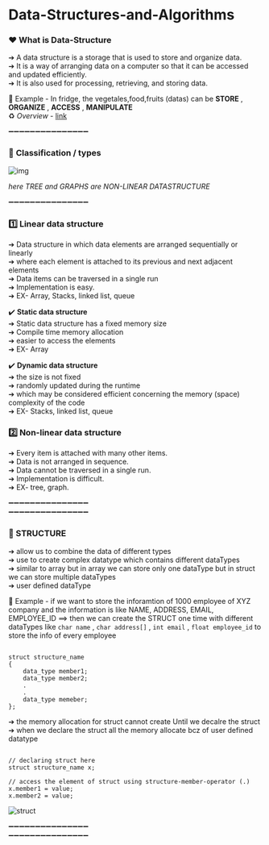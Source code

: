 # Data-Structures-and-Algorithms

### ♥ **What is Data-Structure**

➔ A data structure is a storage that is used to store and organize data. <br/>
➔ It is a way of arranging data on a computer so that it can be accessed and updated efficiently. <br/>
➔ It is also used for processing, retrieving, and storing data. <br/>

📃 Example - In fridge, the vegetales,food,fruits (datas) can be __STORE__ , __ORGANIZE__ , __ACCESS__ , __MANIPULATE__ <br/>
♻️ _Overview_ - [link](urlhere)

➖➖➖➖➖➖➖➖➖➖➖➖➖➖➖
### 💛 **Classification / types**

![img](https://static.javatpoint.com/ds/images/ds-introduction2.png)

*here TREE and GRAPHS are NON-LINEAR DATASTRUCTURE*

➖➖➖➖➖➖➖➖➖➖➖➖➖➖➖

### 1️⃣ Linear data structure
➔ Data structure in which data elements are arranged sequentially or linearly <br/>
➔ where each element is attached to its previous and next adjacent elements <br/>
➔ Data items can be traversed in a single run <br/>
➔ Implementation is easy. <br/>
➔ EX- Array, Stacks, linked list, queue <br/>

✔️ __Static data structure__ <br/>
➔ Static data structure has a fixed memory size <br/>
➔ Compile time memory allocation <br/>
➔ easier to access the elements <br/>
➔ EX- Array <br/>

✔️ __Dynamic data structure__ <br/>
➔ the size is not fixed <br/>
➔ randomly updated during the runtime <br/>
➔ which may be considered efficient concerning the memory (space) complexity of the code <br/>
➔ EX- Stacks, linked list, queue <br/>

### 2️⃣ Non-linear data structure
➔ Every item is attached with many other items. <br/>
➔ Data is not arranged in sequence. <br/>
➔ Data cannot be traversed in a single run. <br/>
➔ Implementation is difficult. <br/>
➔ EX- tree, graph. <br/>

➖➖➖➖➖➖➖➖➖➖➖➖➖➖➖  <br/>
➖➖➖➖➖➖➖➖➖➖➖➖➖➖➖  <br/>

### 💙 STRUCTURE
➔ allow us to combine the data of different types <br/>
➔ use to create complex datatype which contains different dataTypes <br/>
➔ similar to array but in array we can store only one dataType but in struct we can store multiple dataTypes <br/>
➔ user defined dataType <br/>

📃 Example - if we want to store the inforamtion of 1000 employee of XYZ company and the information is like NAME, ADDRESS, EMAIL, EMPLOYEE_ID ==> then we can create the STRUCT one time with different dataTypes like `char name` , `char address[]` , `int email` , `float employee_id` to store the info of every employee 

```

struct structure_name   
{  
    data_type member1;  
    data_type member2;  
    .  
    .  
    data_type memeber;  
};

```
➔ the memory allocation for struct cannot create Until we decalre the struct <br/>
➔ when we declare the struct all the memory allocate bcz of user defined datatype <br/>

```

// declaring struct here 
struct structure_name x;

// access the element of struct using structure-member-operator (.)
x.member1 = value;
x.member2 = value;

```

![struct](https://static.javatpoint.com/cpages/images/structure_memory_allocation.png)

➖➖➖➖➖➖➖➖➖➖➖➖➖➖➖  <br/>
➖➖➖➖➖➖➖➖➖➖➖➖➖➖➖  <br/>






